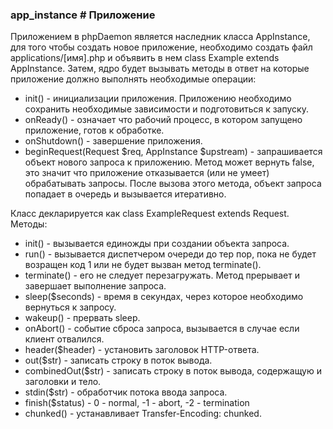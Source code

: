 ### app_instance # Приложение

Приложением в phpDaemon является наследник класса AppInstance, для того чтобы создать новое приложение, необходимо создать файл applications/[имя].php и объявить в нем class Example extends AppInstance. Затем, ядро будет вызывать методы в ответ на которые приложение должно выполнять необходимые операции:

 - init() - инициализации приложения. Приложению необходимо сохранить необходимые зависимости и подготовиться к запуску.
 - onReady() - означает что рабочий процесс, в котором запущено приложение, готов к обработке.
 - onShutdown() - завершение приложения.
 - beginRequest(Request $req, AppInstance $upstream) - запрашивается объект нового запроса к приложению. Метод может вернуть false, это значит что приложение отказывается (или не умеет) обрабатывать запросы. После вызова этого метода, объект запроса попадает в очередь и вызывается итеративно.

Класс декларируется как class ExampleRequest extends Request.
Методы:

 - init() - вызывается единожды при создании объекта запроса.
 - run() - вызывается диспетчером очереди до тер пор, пока не будет возращен код 1 или не будет вызван метод terminate().
 - terminate() - его не следует перезагружать. Метод прерывает и завершает выполнение запроса.
 - sleep($seconds) - время в секундах, через которое необходимо вернуться к запросу.
 - wakeup() - прервать sleep.
 - onAbort() - событие сброса запроса, вызывается в случае если клиент отвалился.
 - header($header) - установить заголовок HTTP-ответа.
 - out($str) - записать строку в поток вывода.
 - combinedOut($str) - записать строку в поток вывода, содержащую и заголовки и тело.
 - stdin($str) - обработчик потока ввода запроса.
 - finish($status) - 0 - normal, -1 - abort, -2 - termination
 - chunked() - устанавливает Transfer-Encoding: chunked.